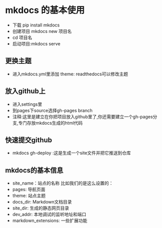 # mkdocs 的基本使用

- 下载      pip install mkdocs
- 创建项目  mkdocs new 项目名
- cd 项目名
- 启动项目:mkdocs serve


## 更换主题
- 进入mkdocs.yml里添加 theme: readthedocs可以修改主题

## 放入github上
- 进入settings里
- 到pages下source选择gh-pages branch
- 注释:这里是建立在你把项目放入github里了,你还需要建立一个gh-pages分支,专门存放mkdocs生成的html代码

## 快速提交github
- mkdocs gh-deploy :这是生成一个site文件并把它推送到仓库

## mkdocs的基本信息
- site_name：站点的名称 比如我们的是这么设置的：
- pages: 导航页面
- theme: 站点主题
- docs_dir: Markdown文档目录
- site_dir: 生成的静态网页目录
- dev_addr: 本地调试的监听地址和端口
- markdown_extensions: 一些扩展功能









